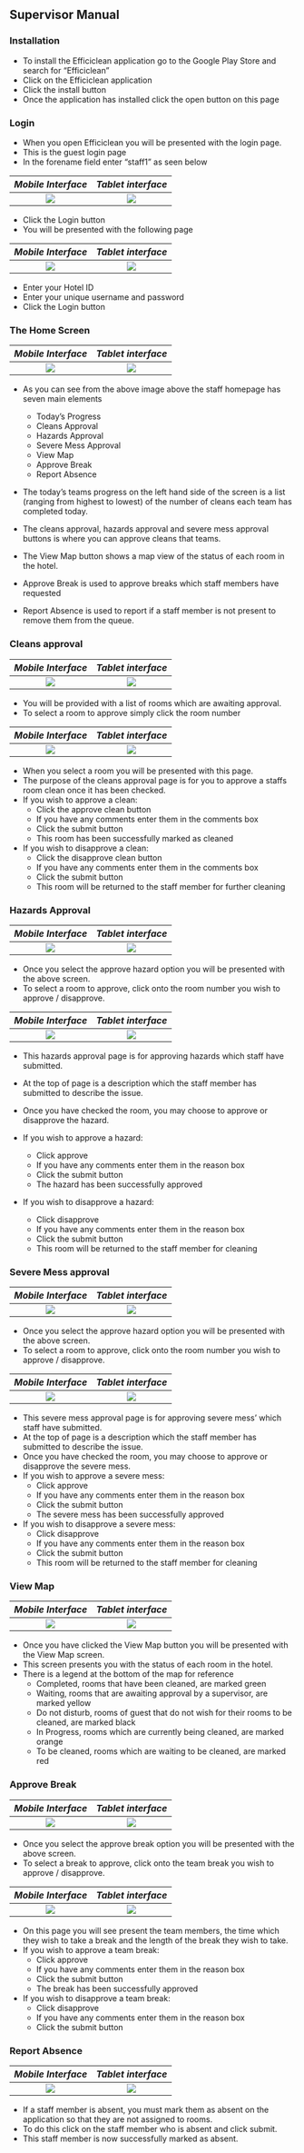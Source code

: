 ## Supervisor Manual

### Installation

- To install the Efficiclean application go to the Google Play Store and search for “Efficiclean”
- Click on the Efficiclean application
- Click the install button
- Once the application has installed click the open button on this page

### Login

- When you open Efficiclean you will be presented with the login page.
- This is the guest login page
- In the forename field enter “staff1” as seen below


*Mobile Interface*                 | *Tablet interface*
:---------------------------------:|:--------------------------------------:
![](media/staff1loginmobile.png) | ![](media/staff1logintablet.png)


- Click the Login button
- You will be presented with the following page

*Mobile Interface*                 | *Tablet interface*
:---------------------------------:|:--------------------------------------:
![](media/staffloginmobile.png) | ![](media/stafflogintablet.png)

- Enter your Hotel ID
- Enter your unique username and password
- Click the Login button

### The Home Screen

*Mobile Interface*                 | *Tablet interface*
:---------------------------------:|:--------------------------------------:
![](media/supervisorhomemobile.png) | ![](media/supervisorhometablet.png)

- As you can see from the above image above the staff homepage has seven main elements
  - Today’s Progress
  - Cleans Approval
  - Hazards Approval
  - Severe Mess Approval
  - View Map
  - Approve Break
  - Report Absence


- The today’s teams progress on the left hand side of the screen is a list (ranging from highest to lowest) of the number of cleans each team has completed today.
- The cleans approval, hazards approval and severe mess approval buttons is where you can approve cleans that teams.
- The View Map button shows a map view of the status of each room in the hotel.
- Approve Break is used to approve breaks which staff members have requested
- Report Absence is used to report if a staff member is not present to remove them from the queue.
&nbsp;

### Cleans approval

*Mobile Interface*                 | *Tablet interface*
:---------------------------------:|:--------------------------------------:
![](media/supervisorcleanslistmobile.png) | ![](media/supervisorcleanslisttablet.png)

- You will be provided with a list of rooms which are awaiting approval.
- To select a room to approve simply click the room number

*Mobile Interface*                 | *Tablet interface*
:---------------------------------:|:--------------------------------------:
![](media/supervisorcleansapprovalmobile.png) | ![](media/supervisorcleansapprovaltablet.png)

- When you select a room you will be presented with this page.
- The purpose of the cleans approval page is for you to approve a staffs room clean once it has been checked.
- If you wish to approve a clean:
  - Click the approve clean button
  - If you have any comments enter them in the comments box
  - Click the submit button
  - This room has been successfully marked as cleaned
- If you wish to disapprove a clean:
  - Click the disapprove clean button
  - If you have any comments enter them in the comments box
  - Click the submit button
  - This room will be returned to the staff member for further cleaning

### Hazards Approval

*Mobile Interface*                 | *Tablet interface*
:---------------------------------:|:--------------------------------------:
![](media/supervisorhazlistmobile.png) | ![](media/supervisorhazlisttablet.png)

- Once you select the approve hazard option you will be presented with the above screen.
- To select a room to approve, click onto the room number you wish to approve / disapprove.

*Mobile Interface*                 | *Tablet interface*
:---------------------------------:|:--------------------------------------:
![](media/supervisorhazardsmobile.png) | ![](media/supervisorhazardstablet.png)

- This hazards approval page is for approving hazards which staff have submitted.
- At the top of page is a description which the staff member has submitted to describe the issue.
- Once you have checked the room, you may choose to approve or disapprove the hazard.
- If you wish to approve a hazard:
  - Click approve
  - If you have any comments enter them in the reason box
  - Click the submit button
  - The hazard has been successfully approved


- If you wish to disapprove a hazard:
  - Click disapprove
  - If you have any comments enter them in the reason box
  - Click the submit button
  - This room will be returned to the staff member for cleaning

### Severe Mess approval

*Mobile Interface*                 | *Tablet interface*
:---------------------------------:|:--------------------------------------:
![](media/supervisorsmlistmobile.png) | ![](media/supervisorsmlisttablet.png)

- Once you select the approve hazard option you will be presented with the above screen.
- To select a room to approve, click onto the room number you wish to approve / disapprove.

*Mobile Interface*                 | *Tablet interface*
:---------------------------------:|:--------------------------------------:
![](media/supervisorseveremessmobile.png) | ![](media/supervisorseveremesstablet.png)

- This severe mess approval page is for approving severe mess’ which staff have submitted.
- At the top of page is a description which the staff member has submitted to describe the issue.
- Once you have checked the room, you may choose to approve or disapprove the severe mess.
- If you wish to approve a severe mess:
  - Click approve
  - If you have any comments enter them in the reason box
  - Click the submit button
  - The severe mess has been successfully approved
- If you wish to disapprove a severe mess:
  - Click disapprove
  - If you have any comments enter them in the reason box
  - Click the submit button
  - This room will be returned to the staff member for cleaning

### View Map

*Mobile Interface*                 | *Tablet interface*
:---------------------------------:|:--------------------------------------:
![](media/mapviewmobile.png) | ![](media/mapviewtablet.png)

- Once you have clicked the View Map button you will be presented with the View Map screen.
- This screen presents you with the status of each room in the hotel.
- There is a legend at the bottom of the map for reference
  - Completed, rooms that have been cleaned, are marked green
  - Waiting, rooms that are awaiting approval by a supervisor, are marked yellow
  - Do not disturb, rooms of guest that do not wish for their rooms to be cleaned, are marked black
  - In Progress, rooms which are currently being cleaned, are marked orange
  - To be cleaned, rooms which are waiting to be cleaned, are marked red

### Approve Break

*Mobile Interface*                 | *Tablet interface*
:---------------------------------:|:--------------------------------------:
![](media/supervisorbreaklistmobile.png) | ![](media/supervisorbreaklisttablet.png)

- Once you select the approve break option you will be presented with the above screen.
- To select a break to approve, click onto the team break you wish to approve / disapprove.

*Mobile Interface*                 | *Tablet interface*
:---------------------------------:|:--------------------------------------:
![](media/supervisorbreakapprovalmobile.png) | ![](media/supervisorbreakapprovaltablet.png)

- On this page you will see present the team members, the time which they wish to take a break and the length of the break they wish to take.
- If you wish to approve a team break:
  - Click approve
  - If you have any comments enter them in the reason box
  - Click the submit button
  - The break has been successfully approved
- If you wish to disapprove a team break:
  - Click disapprove
  - If you have any comments enter them in the reason box
  - Click the submit button

### Report Absence

*Mobile Interface*                 | *Tablet interface*
:---------------------------------:|:--------------------------------------:
![](media/supervisorreportabsencemobile.png) | ![](media/supervisorreportabsencetablet.png)

- If a staff member is absent, you must mark them as absent on the application so that they are not assigned to rooms.
- To do this click on the staff member who is absent and click submit.
- This staff member is now successfully marked as absent.
